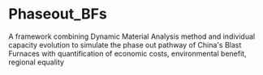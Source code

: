 # Phaseout_BFs
A framework combining Dynamic Material Analysis method and individual capacity evolution to simulate the phase out pathway of China's Blast Furnaces with quantification of economic costs, environmental benefit, regional equality
